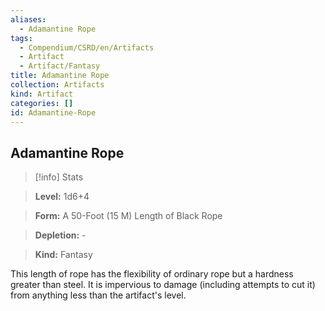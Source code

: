 ```yaml
---
aliases:
  - Adamantine Rope
tags:
  - Compendium/CSRD/en/Artifacts
  - Artifact
  - Artifact/Fantasy
title: Adamantine Rope
collection: Artifacts
kind: Artifact
categories: []
id: Adamantine-Rope
---
```

## Adamantine Rope    
>[!info] Stats    
> **Level:** 1d6+4    
> **Form:** A 50-Foot (15 M) Length of Black Rope    
> **Depletion:** -    
> **Kind:** Fantasy  
    
This length of rope has the flexibility of ordinary rope but a hardness greater than steel. It is impervious to damage (including attempts to cut it) from anything less than the artifact's level.
